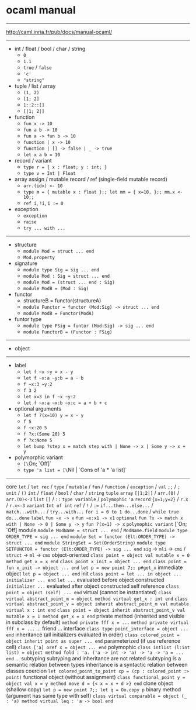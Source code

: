 # ocaml manual

---

http://caml.inria.fr/pub/docs/manual-ocaml/

---

- int / float / bool / char / string
    - `0`
    - `1.1`
    - `true` / `false`
    - `'c'`
    - `"string"`
- tuple / list / array
    - `(1, 2)`
    - `[1; 2]`
    - `1::2::[]`
    - `[|1; 2|]`
- function
    - `fun x -> 10`
    - `fun a b -> 10`
    - `fun a -> fun b -> 10`
    - `function | x -> 10`
    - `function | [] -> false | _ -> true`
    - `let x a b = 10`
- record / variant
    - `type r = { x : float; y : int; }`
    - `type v = Int | Float`
- array assign / mutable record / ref (single-field mutable record)
    - `arr.(idx) <- 10`
    - `type m = { mutable x : float };; let mm = { x=10. };; mm.x <- 10;;`
    - `ref i`, `!i`, `i := 0`
- exception
    - `exception`
    - `raise`
    - `try ... with ...`

---

- structure
    - `module Mod = struct ... end`
    - `Mod.property`
- signature
    - `module type Sig = sig ... end`
    - `module Mod : Sig = struct ... end`
    - `module Mod = (struct ... end : Sig)`
    - `module ModB = (Mod : Sig)`
- functor
    - structureB = functor(structureA)
    - `module Functor = functor (Mod:Sig) -> struct ... end`
    - `module ModB = Functor(ModA)`
- funtor type
    - `module type FSig = funtor (Mod:Sig) -> sig ... end`
    - `module FunctorB = (Functor : FSig)`

---

- object

---

- label
    - `let f ~x ~y = x - y`
    - `let f ~x:a ~y:b = a - b`
    - `f ~x:3 ~y:2`
    - `f 3 2`
    - `let x=3 in f ~x ~y:2`
    - `let f ~x:a ~x:b ~x:c = a + b + c`
- optional arguments
    - `let f ?(x=10) y = x - y`
    - `f 5`
    - `f ~x:20 5`
    - `f ?x:(Some 20) 5`
    - `f ?x:None 5`
    - `let bump ?step x = match step with | None -> x | Some y -> x + y`
- polymorphic variant
    - `[\`On; \`Off]`
    - `type 'a list = [\`Nil | \`Cons of 'a * 'a list]`

---

core
    `let` / `let rec` / `type` / `mutable` / `fun` / `function` / `exception` / `val`
    `;;` / `;`
    `unit` / `()`
    `int` / `float` / `bool` / `char` / `string`
    `tuple`
    `array`
        `[|1;2|]` / `arr.(0)` / `arr.(0)<-3`
    `list`
        `[]` / `::`
    `type variable` / `polymophic`
        `'a`
    `record`
        `{x=1;y=2}` / `r.x` / `r.x<-3`
    `variant`
        `Int of int`
    `ref` / `!` / `:=`
    `if...then...else...` / `match...with...` / `try...with...`
    `for i = 0 to 1 do...done` / `while true do...done`
    `label`
        `fun ~x -> x`
        `fun ~x:x1 -> x1`
    `optional`
        `fun ?x -> match x with | None -> 0 | Some y -> y`
        `fun ?(x=1) -> x`
    `polymophic variant`
        [\`On; \`Off]
module
    `module ModName = struct ... end` / `ModName.field`
    `module type ORDER_TYPE = sig ... end`
    `module Set = functor (Elt:ORDER_TYPE) -> struct ... end`
        `module StringSet = Set(OrderString)`
    `module type SETFUNCTOR = functor (Elt:ORDER_TYPE) -> sig ... end`
    `sig` -> `mli` -> `cmi` / `struct` -> `ml` -> `cmo`
object-oriented
    `class point = object val mutable x = 0 method get_x = x end`
    `class point x_init = object ... end`
    `class point = fun x_init -> object ... end`
    `let p = new point 7;; p#get_x`
    immediate object
        `let p = object ... end`
    init
        `class point = let ... in object ... initializer ... end`
        `let ...` evaluated before object constructed
        `initializer ...` evaluated after object constructed
    self reference
        `class point = object (self) ... end`
    virtual (cannot be instantiated)
        `class virtual abstract_point_m = object method virtual get_x : int end`
        `class virtual abstract_point_v = object inherit abstract_point_m val mutable virtual x : int end`
        `class point = object inherit abstract_point_v val mutable x = 1 method get_x = x end`
    private method (inherited and visible in subclass by default)
        `method private fff x = ...`
        `method private virtual fff x = ...`
        ...
    friend
        ...
    interface
        `class type point_interface = object ... end`
    inheritance (all initializers evaluated in order)
        `class colored_point = object inherit point as super ... end`
    parameterized (if use reference cell)
        `class ['a] oref x = object ... end`
    polymophic
        `class intlist (l:int list) = object method fold : 'a. ('a -> int -> 'a) -> 'a -> 'a = ... end`
        ...
    subtyping
        subtyping and inheritance are not related
            subtyping is a semantic relation between types
            inheritance is a syntactic relation between classes
        coercion
            `let colored_point_to_point cp = (cp : colored_point :> point)`
    functional object (without assignment)
        `class functional_point y = object val x = y method move d = {< x = x + d >} end`
    clone object (shallow copy)
        `let p = new point 7;; let q = Oo.copy p`
    binary method (argument has same type with self)
        `class virtual comparable = object (_ : 'a) method virtual leq : 'a -> bool end`
